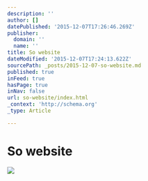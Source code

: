```yaml
---
description: ''
author: []
datePublished: '2015-12-07T17:26:46.269Z'
publisher:
  domain: ''
  name: ''
title: So website
dateModified: '2015-12-07T17:24:13.622Z'
sourcePath: _posts/2015-12-07-so-website.md
published: true
inFeed: true
hasPage: true
inNav: false
url: so-website/index.html
_context: 'http://schema.org'
_type: Article

---
```

# So website
![](https://the-grid-user-content.s3-us-west-2.amazonaws.com/2391c243-2111-4c10-8c7e-2864e052720f.png)